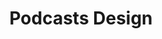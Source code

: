 ---
layout: apprendre-podcasts_index
title: Podcasts Design
tags: podcasts-design
permalink: /apprendre/podcasts/design/
intro: Une collection d'interviews des personnes qui conçoivent vos applications préférées.
bgimgheader: false
text-twtr: En train d'explorer la collection de podcasts Design du @MagDuWebdesign
current_nav: all
---